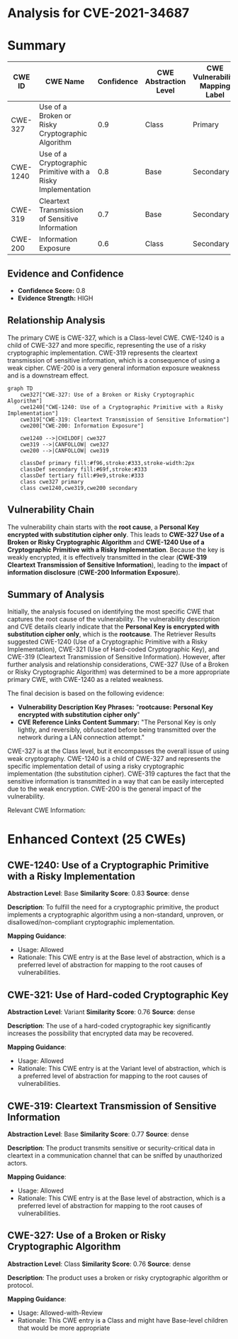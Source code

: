 # Analysis for CVE-2021-34687

# Summary
| CWE ID  | CWE Name                                                        | Confidence | CWE Abstraction Level | CWE Vulnerability Mapping Label | CWE-Vulnerability Mapping Notes |
| ------- | --------------------------------------------------------------- | ---------- | --------------------- | ------------------------------- | ------------------------------- |
| CWE-327 | Use of a Broken or Risky Cryptographic Algorithm | 0.9  | Class                 | Primary                         | Allowed-with-Review              |
| CWE-1240 | Use of a Cryptographic Primitive with a Risky Implementation                                                         | 0.8  | Base                  | Secondary                       | Allowed              |
| CWE-319 | Cleartext Transmission of Sensitive Information | 0.7  | Base                  | Secondary                       | Allowed              |
| CWE-200 | Information Exposure          | 0.6  | Class                  | Secondary                       | Generic              |

## Evidence and Confidence

*   **Confidence Score:** 0.8
*   **Evidence Strength:** HIGH

## Relationship Analysis
The primary CWE is CWE-327, which is a Class-level CWE. CWE-1240 is a child of CWE-327 and more specific, representing the use of a risky cryptographic implementation. CWE-319 represents the cleartext transmission of sensitive information, which is a consequence of using a weak cipher. CWE-200 is a very general information exposure weakness and is a downstream effect.

```mermaid
graph TD
    cwe327["CWE-327: Use of a Broken or Risky Cryptographic Algorithm"]
    cwe1240["CWE-1240: Use of a Cryptographic Primitive with a Risky Implementation"]
    cwe319["CWE-319: Cleartext Transmission of Sensitive Information"]
    cwe200["CWE-200: Information Exposure"]

    cwe1240 -->|CHILDOF| cwe327
    cwe319 -->|CANFOLLOW| cwe327
    cwe200 -->|CANFOLLOW| cwe319

    classDef primary fill:#f96,stroke:#333,stroke-width:2px
    classDef secondary fill:#69f,stroke:#333
    classDef tertiary fill:#9e9,stroke:#333
    class cwe327 primary
    class cwe1240,cwe319,cwe200 secondary
```

## Vulnerability Chain
The vulnerability chain starts with the **root cause**, a **Personal Key encrypted with substitution cipher only**. This leads to **CWE-327 Use of a Broken or Risky Cryptographic Algorithm** and **CWE-1240 Use of a Cryptographic Primitive with a Risky Implementation**. Because the key is weakly encrypted, it is effectively transmitted in the clear (**CWE-319 Cleartext Transmission of Sensitive Information**), leading to the **impact** of **information disclosure** (**CWE-200 Information Exposure**).

## Summary of Analysis
Initially, the analysis focused on identifying the most specific CWE that captures the root cause of the vulnerability. The vulnerability description and CVE details clearly indicate that the **Personal Key is encrypted with substitution cipher only**, which is the **rootcause**. The Retriever Results suggested CWE-1240 (Use of a Cryptographic Primitive with a Risky Implementation), CWE-321 (Use of Hard-coded Cryptographic Key), and CWE-319 (Cleartext Transmission of Sensitive Information). However, after further analysis and relationship considerations, CWE-327 (Use of a Broken or Risky Cryptographic Algorithm) was determined to be a more appropriate primary CWE, with CWE-1240 as a related weakness.

The final decision is based on the following evidence:

*   **Vulnerability Description Key Phrases:** "**rootcause:** **Personal Key encrypted with substitution cipher only**"
*   **CVE Reference Links Content Summary:** "The Personal Key is only lightly, and reversibly, obfuscated before being transmitted over the network during a LAN connection attempt."

CWE-327 is at the Class level, but it encompasses the overall issue of using weak cryptography. CWE-1240 is a child of CWE-327 and represents the specific implementation detail of using a risky cryptographic implementation (the substitution cipher). CWE-319 captures the fact that the sensitive information is transmitted in a way that can be easily intercepted due to the weak encryption. CWE-200 is the general impact of the vulnerability.

Relevant CWE Information:

# Enhanced Context (25 CWEs)

## CWE-1240: Use of a Cryptographic Primitive with a Risky Implementation
**Abstraction Level**: Base
**Similarity Score**: 0.83
**Source**: dense

**Description**:
To fulfill the need for a cryptographic primitive, the product implements a cryptographic algorithm using a non-standard, unproven, or disallowed/non-compliant cryptographic implementation.

**Mapping Guidance**:
- Usage: Allowed
- Rationale: This CWE entry is at the Base level of abstraction, which is a preferred level of abstraction for mapping to the root causes of vulnerabilities.

## CWE-321: Use of Hard-coded Cryptographic Key
**Abstraction Level**: Variant
**Similarity Score**: 0.76
**Source**: dense

**Description**:
The use of a hard-coded cryptographic key significantly increases the possibility that encrypted data may be recovered.

**Mapping Guidance**:
- Usage: Allowed
- Rationale: This CWE entry is at the Variant level of abstraction, which is a preferred level of abstraction for mapping to the root causes of vulnerabilities.

## CWE-319: Cleartext Transmission of Sensitive Information
**Abstraction Level**: Base
**Similarity Score**: 0.77
**Source**: dense

**Description**:
The product transmits sensitive or security-critical data in cleartext in a communication channel that can be sniffed by unauthorized actors.

**Mapping Guidance**:
- Usage: Allowed
- Rationale: This CWE entry is at the Base level of abstraction, which is a preferred level of abstraction for mapping to the root causes of vulnerabilities.

## CWE-327: Use of a Broken or Risky Cryptographic Algorithm
**Abstraction Level**: Class
**Similarity Score**: 0.76
**Source**: dense

**Description**:
The product uses a broken or risky cryptographic algorithm or protocol.

**Mapping Guidance**:
- Usage: Allowed-with-Review
- Rationale: This CWE entry is a Class and might have Base-level children that would be more appropriate